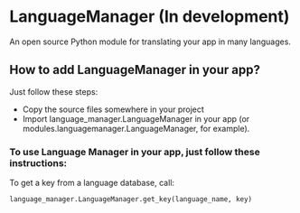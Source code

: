 # LanguageManager (In development)
 An open source Python module for translating your app in many languages.
## How to add LanguageManager in your app?
 Just follow these steps:
 * Copy the source files somewhere in your project
 * Import language_manager.LanguageManager in your app (or modules.languagemanager.LanguageManager, for example).
### To use Language Manager in your app, just follow these instructions:
 To get a key from a language database, call:

`language_manager.LanguageManager.get_key(language_name, key)`